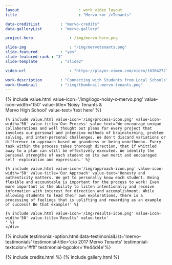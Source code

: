 ```yaml
---
layout 							: work_video_layout
title 							: "Mervo <br />Tenants"

data-creditList 		: "mervo-credits"
data-galleryList 		: "mervo-gallery"

project-hero 				: /img/mervo-hero.png

slide-img 					: "/img/mervotenants.png"
slide-featured 			: "yes"
slide-featured-rank : "3"
slide-template 			: "slide2"

video-url 					: "https://player.vimeo.com/video/163042727?api=1"

work-description 		: "Connecting with Students from Local Schools"
work-thumbnail			: "/img/thumbnail-mervo-tenants.png"
---
```


<div class="template_wrapper">
	<div class="template_wrapper_inner">
	{% include value.html value-icon='/img/logo-noisy-x-mervo.png' value-icon-width='150' value-title='Noisy Tenants &amp; <br/>Mervo High School' value-text='text here' %}

	{% include value.html value-icon='/img/process-icon.png' value-icon-width='50' value-title='Our Process' value-text='We encourage unique collaborations and well thought out plans for every project that involves our personal and intensive methods of brainstorming, problem solving, and inter-personal challenges. We don't discard variations or difference in approach based on grandness or being unorthodox. Every task within the process takes thorough direction, that if whittled away to a plan can still be effectively executed. We identify the personal strengths of each student on its own merit and encouraged self -exploration and expression.' %}

	{% include value.html value-icon='/img/approach-icon.png' value-icon-width='50' value-title='Our Approach' value-text='Honesty and authenticity matters. We get to personally know each student. Being flexible and accountable is important for the process to work! Even more important is the ability to listen intentionally and receive information with interest for direction and accomplishment. While allowing students to lead their own explorations, there is a processing of feelings that is uplifting and rewarding as an example of success! Be that example!' %}

	{% include value.html value-icon='/img/results-icon.png' value-icon-width='50' value-title='Results' value-text='
	' %}
	</div>
</div>

{% include testimonial-option.html data-testimonialList='mervo-testimonials' testimonial-title='c/o 2017 Mervo Tenants' testimonial-textcolor='#fff' testimonial-bgcolor='#e44d4e'%}

{% include credits.html %}
{% include gallery.html %}




